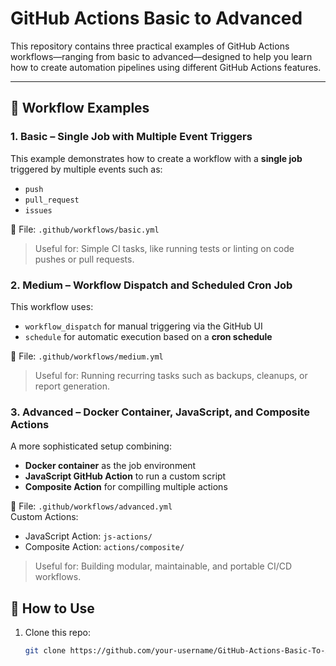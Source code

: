 # GitHub Actions Basic to Advanced

This repository contains three practical examples of GitHub Actions workflows—ranging from basic to advanced—designed to help you learn how to create automation pipelines using different GitHub Actions features.

---

## 📘 Workflow Examples

### 1. Basic – Single Job with Multiple Event Triggers

This example demonstrates how to create a workflow with a **single job** triggered by multiple events such as:
- `push`
- `pull_request`
- `issues`

📁 File: `.github/workflows/basic.yml`

> Useful for: Simple CI tasks, like running tests or linting on code pushes or pull requests.


### 2. Medium – Workflow Dispatch and Scheduled Cron Job

This workflow uses:
- `workflow_dispatch` for manual triggering via the GitHub UI
- `schedule` for automatic execution based on a **cron schedule**

📁 File: `.github/workflows/medium.yml`

> Useful for: Running recurring tasks such as backups, cleanups, or report generation.


### 3. Advanced – Docker Container, JavaScript, and Composite Actions

A more sophisticated setup combining:
- **Docker container** as the job environment
- **JavaScript GitHub Action** to run a custom script
- **Composite Action** for compilling multiple actions

📁 File: `.github/workflows/advanced.yml`  
Custom Actions:
- JavaScript Action: `js-actions/`
- Composite Action: `actions/composite/`

> Useful for: Building modular, maintainable, and portable CI/CD workflows.


## 🚀 How to Use

1. Clone this repo:  
   ```bash
   git clone https://github.com/your-username/GitHub-Actions-Basic-To-Advanced.git
